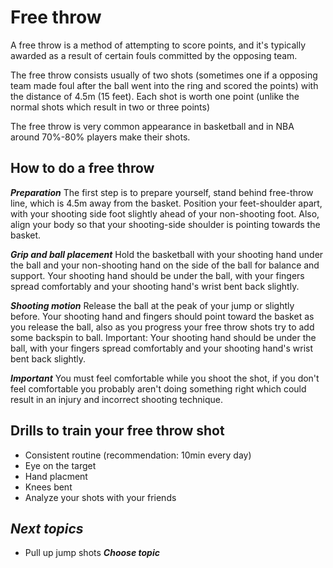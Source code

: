 # Free throw
A free throw is a method of attempting to score points, and it's typically awarded as a result of certain fouls committed by the opposing team. 

The free throw consists usually of two shots (sometimes one if a opposing team made foul after the ball went into the ring and scored the points) with the distance of 4.5m (15 feet). Each shot is worth one point (unlike the normal shots which result in two or three points)

The free throw is very common appearance in basketball and in NBA around 70%-80% players make their shots.

## How to do a free throw
***Preparation***
The first step is to prepare yourself, stand behind free-throw line, which is 4.5m away from the basket. Position your feet-shoulder apart, with your shooting side foot slightly ahead of your non-shooting foot.
Also, align your body so that your shooting-side shoulder is pointing towards the basket.

***Grip and ball placement*** 
Hold the basketball with your shooting hand under the ball and your non-shooting hand on the side of the ball for balance and support.
Your shooting hand should be under the ball, with your fingers spread comfortably and your shooting hand's wrist bent back slightly.

***Shooting motion***
Release the ball at the peak of your jump or slightly before. Your shooting hand and fingers should point toward the basket as you release the ball, also as you progress your free throw shots try to add some backspin to ball.
Important: Your shooting hand should be under the ball, with your fingers spread comfortably and your shooting hand's wrist bent back slightly. 

***Important***
You must feel comfortable while you shoot the shot, if you don't feel comfortable you probably aren't doing something right which could result in an injury and incorrect shooting technique.

## Drills to train your free throw shot

 - Consistent routine (recommendation: 10min every day)
 - Eye on the target
 - Hand placment
 - Knees bent
 - Analyze your shots with your friends

## *Next topics*

 - Pull up jump shots
   ***Choose topic***

<!--stackedit_data:
eyJoaXN0b3J5IjpbNTgzNzM4NTU4XX0=
-->